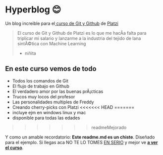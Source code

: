 # Hyperblog 😊
Un blog increible para el[ curso de Git y Github](https://platzi.com/cursos/git-github/ " curso de Git y Github") de [Platzi](https://platzi.com/ "Platzi")
> El curso de Git y Github de Platzi es lo que me hacÃ­a falta para triplicar mi salario y lanzarme a la industria del tejido de lana sintÃ©tica con Machine Learning
> - niñita

## En este curso vemos de todo
* Todos los comandos de Git
* El flujo de trabajo en Github
* El verdadero amor por las buenas prÃ¡cticas
* Trucos muy locos del profesor
* Las personalidades multiples de Freddy
* Creando cherry-picks con Platzi
<<<<<<< HEAD
=======
* incluye ejm en windows linux y mac
* disponible para todas las edades
>>>>>>> readmeMejorado


Y como un amable recordatorio: **Este readme.md es un chiste**.  Diseñado para el ejemplo. Si llegas aca NO TE LO TOMES [EN SERIO](https://emojipedia.org/smiling-face-with-smiling-eyes/ "EN SERIO") y mejor ve [**a ver el curso**](https://platzi.com/cursos/git-github/ "a ver el curso").